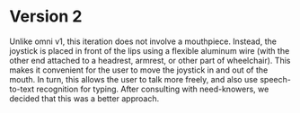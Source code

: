 # Version 2

Unlike omni v1, this iteration does not involve a mouthpiece. Instead, the joystick is placed in front of the lips using a flexible aluminum wire (with the other end attached to a headrest, armrest, or other part of wheelchair). This makes it convenient for the user to move the joystick in and out of the mouth. In turn, this allows the user to talk more freely, and also use speech-to-text recognition for typing. After consulting with need-knowers, we decided that this was a better approach.
